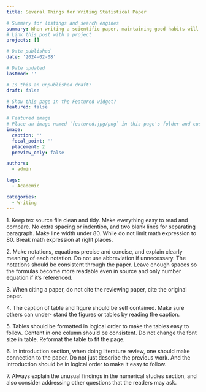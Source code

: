 ```yaml
---
title: Several Things for Writing Statistical Paper

# Summary for listings and search engines
summary: When writing a scientific paper, maintaining good habits will make your paper easy to follow for both collaborators and yourself.
# Link this post with a project
projects: []

# Date published
date: '2024-02-08'

# Date updated
lastmod: ''

# Is this an unpublished draft?
draft: false

# Show this page in the Featured widget?
featured: false

# Featured image
# Place an image named `featured.jpg/png` in this page's folder and customize its options here.
image:
  caption: ''
  focal_point: ''
  placement: 2
  preview_only: false

authors:
  - admin

tags:
  - Academic

categories:
  - Writing
---
```


<p>1. Keep tex source file clean and tidy. Make everything easy to read and
compare. No extra spacing or indention, and two blank lines for
separating paragraph. Make line width under 80. While do not limit
math expression to 80. Break math expression at right places.</p>

<p>2. Make notations, equations precise and concise, and explain clearly
meaning of each notation. Do not use abbreviation if unnecessary. The
notations should be consistent through the paper. Leave enough spaces
so the formulas become more readable even in source and only number
equation if it’s referenced. </p>

<p>3. When citing a paper, do not cite the reviewing paper, cite the
original paper. </p>

<p>4. The caption of table and figure should be self contained. Make
sure others can under- stand the figures or tables by reading the
caption.</p>

<p>5. Tables should be formatted in logical order to make the tables
easy to follow. Content in one column should be consistent. Do not
change the font size in table. Reformat the table to fit the page.</p>

<p>6. In introduction section, when doing literature review, one
should make connection to the paper. Do not just describe the previous
work. And the introduction should be in logical order to make it easy
to follow.</p>

<p>7. Always explain the unusual findings in the numerical studies
section, and also consider addressing other questions that the readers
may ask.</p>
